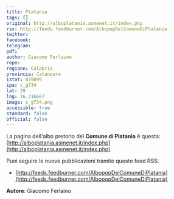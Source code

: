```yaml
---
title: Platania
tags: []
original: http://alboplatania.asmenet.it/index.php
rss: http://feeds.feedburner.com/AlbopopDelComuneDiPlatania
twitter: 
facebook: 
telegram: 
pdf: 
author: Giacomo Ferlaino
repo: 
regione: Calabria
provincia: Catanzaro
istat: 079099
ipa: c_g734
lat: 39
lng: 16.316667
image: c_g734.png
accessible: true
standard: false
official: false
---
```


La pagina dell'albo pretorio del **Comune di Platania** è questa: [http://alboplatania.asmenet.it/index.php](http://alboplatania.asmenet.it/index.php)

Puoi seguire le nuove pubblicazioni tramite questo feed RSS:

* [http://feeds.feedburner.com/AlbopopDelComuneDiPlatania](http://feeds.feedburner.com/AlbopopDelComuneDiPlatania)

**Autore**: Giacomo Ferlaino
